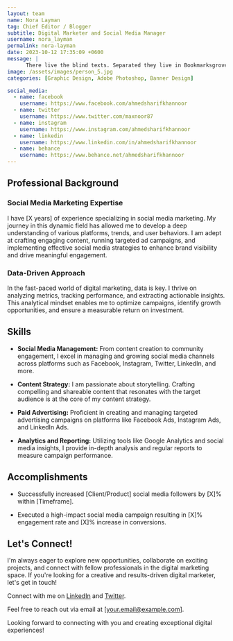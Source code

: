 ```yaml
---
layout: team
name: Nora Layman
tag: Chief Editor / Blogger
subtitle: Digital Marketer and Social Media Manager
username: nora_layman
permalink: nora-layman
date: 2023-10-12 17:35:09 +0600
message: |
      There live the blind texts. Separated they live in Bookmarksgrove right at the coast of the Semantics, a large language ocean.
image: /assets/images/person_5.jpg
categories: [Graphic Design, Adobe Photoshop, Banner Design]

social_media:
  - name: facebook
    username: https://www.facebook.com/ahmedsharifkhannoor
  - name: twitter
    username: https://www.twitter.com/maxnoor87
  - name: instagram
    username: https://www.instagram.com/ahmedsharifkhannoor
  - name: linkedin
    username: https://www.linkedin.com/in/ahmedsharifkhannoor
  - name: behance
    username: https://www.behance.net/ahmedsharifkhannoor
---
```


## Professional Background

### Social Media Marketing Expertise

I have [X years] of experience specializing in social media marketing. My journey in this dynamic field has allowed me to develop a deep understanding of various platforms, trends, and user behaviors. I am adept at crafting engaging content, running targeted ad campaigns, and implementing effective social media strategies to enhance brand visibility and drive meaningful engagement.

### Data-Driven Approach

In the fast-paced world of digital marketing, data is key. I thrive on analyzing metrics, tracking performance, and extracting actionable insights. This analytical mindset enables me to optimize campaigns, identify growth opportunities, and ensure a measurable return on investment.

## Skills

- **Social Media Management:** From content creation to community engagement, I excel in managing and growing social media channels across platforms such as Facebook, Instagram, Twitter, LinkedIn, and more.

- **Content Strategy:** I am passionate about storytelling. Crafting compelling and shareable content that resonates with the target audience is at the core of my content strategy.

- **Paid Advertising:** Proficient in creating and managing targeted advertising campaigns on platforms like Facebook Ads, Instagram Ads, and LinkedIn Ads.

- **Analytics and Reporting:** Utilizing tools like Google Analytics and social media insights, I provide in-depth analysis and regular reports to measure campaign performance.

## Accomplishments

- Successfully increased [Client/Product] social media followers by [X]% within [Timeframe].

- Executed a high-impact social media campaign resulting in [X]% engagement rate and [X]% increase in conversions.

## Let's Connect!

I'm always eager to explore new opportunities, collaborate on exciting projects, and connect with fellow professionals in the digital marketing space. If you're looking for a creative and results-driven digital marketer, let's get in touch!

Connect with me on [LinkedIn](your_linkedin_profile) and [Twitter](your_twitter_profile).

Feel free to reach out via email at [your.email@example.com].

Looking forward to connecting with you and creating exceptional digital experiences!
